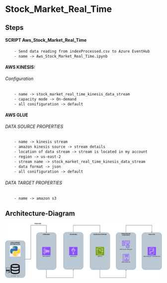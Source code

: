 # Stock_Market_Real_Time
## Steps

#### SCRIPT Aws_Stock_Market_Real_Time
        - Send data reading from indexProcessed.csv to Azure EventHub
        - name -> Aws_Stock_Market_Real_Time.ipynb 

#### AWS KINESIS:
###### Configuration
        - name -> stock_market_real_time_kinesis_data_stream
        - capacity mode -> On-demand
        - all conifiguration -> default

#### AWS GLUE
###### DATA SOURCE PROPERTIES
        - name -> kinesis stream
        - amazon kinesis source -> stream details
        - location of data stream -> stream is located in my account
        - region -> us-east-2
        - stream name -> stock_market_real_time_kinesis_data_stream
        - data format -> json
        - all conifiguration -> default

###### DATA TARGET PROPERTIES
        - name -> amazon s3

## Architecture-Diagram
![Architecture-Diagram](Stock-Market-Real-Time-Azure-AWS.jpg)
